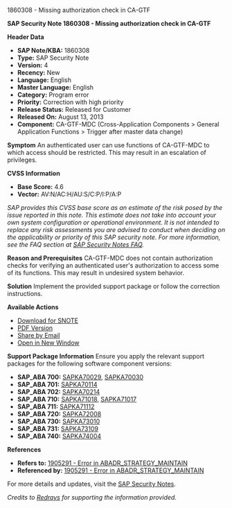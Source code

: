 1860308 - Missing authorization check in CA-GTF

**SAP Security Note 1860308 - Missing authorization check in CA-GTF**

**Header Data**
- **SAP Note/KBA:** 1860308
- **Type:** SAP Security Note
- **Version:** 4
- **Recency:** New
- **Language:** English
- **Master Language:** English
- **Category:** Program error
- **Priority:** Correction with high priority
- **Release Status:** Released for Customer
- **Released On:** August 13, 2013
- **Component:** CA-GTF-MDC (Cross-Application Components > General Application Functions > Trigger after master data change)

**Symptom**
An authenticated user can use functions of CA-GTF-MDC to which access should be restricted. This may result in an escalation of privileges.

**CVSS Information**
- **Base Score:** 4.6
- **Vector:** AV:N/AC:H/AU:S/C:P/I:P/A:P

*SAP provides this CVSS base score as an estimate of the risk posed by the issue reported in this note. This estimate does not take into account your own system configuration or operational environment. It is not intended to replace any risk assessments you are advised to conduct when deciding on the applicability or priority of this SAP security note. For more information, see the FAQ section at [SAP Security Notes FAQ](https://service.sap.com/securitynotes/).*

**Reason and Prerequisites**
CA-GTF-MDC does not contain authorization checks for verifying an authenticated user's authorization to access some of its functions. This may result in undesired system behavior.

**Solution**
Implement the provided support package or follow the correction instructions.

**Available Actions**
- [Download for SNOTE](https://notesdownloads.sap.com/note/0040000010997542017)
- [PDF Version](https://userapps.support.sap.com/sap/support/sfm/notes/print/0001860308?language=en-US&token=DB957BBDC271995407C759237D1A54CD)
- [Share by Email](#)
- [Open in New Window](#)

**Support Package Information**
Ensure you apply the relevant support packages for the following software component versions:
- **SAP_ABA 700:** [SAPKA70029](https://me.sap.com/supportpackage/SAPKA70029), [SAPKA70030](https://me.sap.com/supportpackage/SAPKA70030)
- **SAP_ABA 701:** [SAPKA70114](https://me.sap.com/supportpackage/SAPKA70114)
- **SAP_ABA 702:** [SAPKA70214](https://me.sap.com/supportpackage/SAPKA70214)
- **SAP_ABA 710:** [SAPKA71018](https://me.sap.com/supportpackage/SAPKA71018), [SAPKA71017](https://me.sap.com/supportpackage/SAPKA71017)
- **SAP_ABA 711:** [SAPKA71112](https://me.sap.com/supportpackage/SAPKA71112)
- **SAP_ABA 720:** [SAPKA72008](https://me.sap.com/supportpackage/SAPKA72008)
- **SAP_ABA 730:** [SAPKA73010](https://me.sap.com/supportpackage/SAPKA73010)
- **SAP_ABA 731:** [SAPKA73109](https://me.sap.com/supportpackage/SAPKA73109)
- **SAP_ABA 740:** [SAPKA74004](https://me.sap.com/supportpackage/SAPKA74004)

**References**
- **Refers to:** [1905291 - Error in ABADR_STRATEGY_MAINTAIN](https://me.sap.com/notes/1905291)
- **Referenced by:** [1905291 - Error in ABADR_STRATEGY_MAINTAIN](https://me.sap.com/notes/1905291)

For more details and updates, visit the [SAP Security Notes](https://me.sap.com/notes/0001860308).

*Credits to [Redrays](https://redrays.io) for supporting the information provided.*